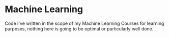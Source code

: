 # Machine Learning
Code I've written in the scope of my Machine Learning Courses for learning purposes,
nothing here is going to be optimal or particularly well done.